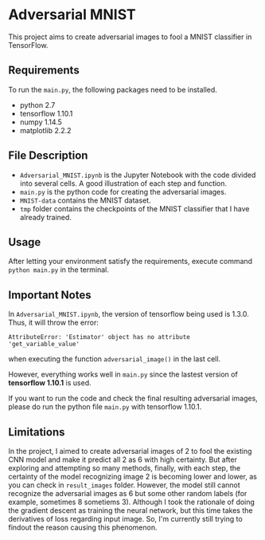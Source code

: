# Adversarial MNIST
This project aims to create adversarial images to fool a MNIST classifier in TensorFlow.

## Requirements
To run the `main.py`, the following packages need to be installed.
* python 2.7
* tensorflow 1.10.1
* numpy 1.14.5
* matplotlib 2.2.2

## File Description
* `Adversarial_MNIST.ipynb` is the Jupyter Notebook with the code divided into several cells. A good illustration of each step and function.
* `main.py` is the python code for creating the adversarial images.
* `MNIST-data` contains the MNIST dataset.
* `tmp` folder contains the checkpoints of the MNIST classifier that I have already trained.

## Usage
After letting your environment satisfy the requirements, execute command `python main.py` in the terminal.

## Important Notes
In `Adversarial_MNIST.ipynb`, the version of tensorflow being used is 1.3.0. Thus, it will throw the error:

`AttributeError: 'Estimator' object has no attribute 'get_variable_value'`

when executing the function `adversarial_image()` in the last cell.

However, everything works well in `main.py` since the lastest version of **tensorflow 1.10.1** is used.

If you want to run the code and check the final resulting adversarial images, please do run the python file `main.py` with tensorflow 1.10.1.

## Limitations
In the project, I aimed to create adversarial images of 2 to fool the existing CNN model and make it predict all 2 as 6 with high certainty. But after exploring and attempting so many methods, finally, with each step, the certainty of the model recognizing image 2 is becoming lower and lower, as you can check in `result_images` folder. However, the model still cannot recognize the adversarial images as 6 but some other random labels (for example, sometimes 8 sometiems 3). Although I took the rationale of doing the gradient descent as training the neural network, but this time takes the derivatives of loss regarding input image. So, I'm currently still trying to findout the reason causing this phenomenon.
